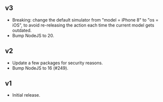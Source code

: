 ## v3

- Breaking: change the default simulator from "model = iPhone 8" to "os = iOS",
  to avoid re-releasing the action each time the current model gets outdated.
- Bump NodeJS to 20.

## v2

- Update a few packages for security reasons.
- Bump NodeJS to 16 (#249).

## v1

- Initial release.
